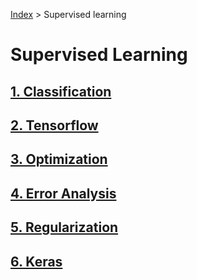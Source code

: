 [Index](../README.md) > Supervised learning

# Supervised Learning

## [1. Classification](0x01-classification/README.md)

## [2. Tensorflow](0x02-tensorflow/README.md)

## [3. Optimization](0x03-optimization/README.md)

## [4. Error Analysis](0x04-error_analysis/README.md)

## [5. Regularization](0x05-regularization/README.md)

## [6. Keras](0x06-keras/README.md)